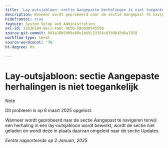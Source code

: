 ```yaml
---
title: 'Lay-outsjabloon: sectie Aangepaste herhalingen is niet toegankelijk'
description: Wanneer wordt geprobeerd naar de sectie Aangepast te navigeren terwijl een herhaling in een lay-outsjabloon wordt bewerkt, wordt de sectie niet geladen en wordt deze in plaats daarvan omgeleid naar de sectie Updates.
hidefromtoc: true
feature: System Setup and Administration
exl-id: 22b36104-8ec1-4a8c-9b50-58b0d0945598
source-git-commit: 003a38b5009e80e1b65c23354c8fb9b38d6a7819
workflow-type: tm+mt
source-wordcount: '78'
ht-degree: 0%

---
```


# Lay-outsjabloon: sectie Aangepaste herhalingen is niet toegankelijk

>[!NOTE]
>
>Dit probleem is op 6 maart 2025 opgelost.

Wanneer wordt geprobeerd naar de sectie Aangepast te navigeren terwijl een herhaling in een lay-outsjabloon wordt bewerkt, wordt de sectie niet geladen en wordt deze in plaats daarvan omgeleid naar de sectie Updates.

_Eerste rapporteerde op 2 Januari, 2025._
